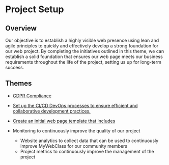 # Project Setup
## Overview
Our objective is to establish a highly visible web presence using lean and agile principles to quickly and effectively
develop a strong foundation for our web project. By completing the initiatives outlined in this theme, we can establish a
solid foundation that ensures our web page meets our business requirements throughout the life of the project, setting
us up for long-term success.
## Themes

* [GDPR Compliance](../themes/theme_1.md)
* [Set up the CI/CD DevOps processes to ensure efficient and collaborative development practices.](../themes/theme_2.md)
* [Create an initial web page template that includes](../themes/theme_3.md)

* Monitoring to continuously improve the quality of our project
  * Website analytics to collect data that can be used to continuously improve MyWebClass for our community members
  * Project metrics to continuously improve the management of the project
